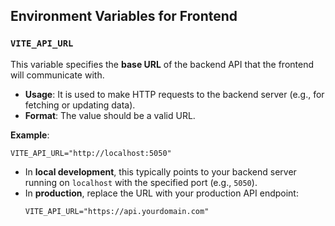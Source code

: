 ## Environment Variables for Frontend

### `VITE_API_URL`

This variable specifies the **base URL** of the backend API that the frontend will communicate with.

- **Usage**: It is used to make HTTP requests to the backend server (e.g., for fetching or updating data).
- **Format**: The value should be a valid URL.

**Example**:

```env
VITE_API_URL="http://localhost:5050"
```

- In **local development**, this typically points to your backend server running on `localhost` with the specified port (e.g., `5050`).
- In **production**, replace the URL with your production API endpoint:
  ```env
  VITE_API_URL="https://api.yourdomain.com"
  ```
